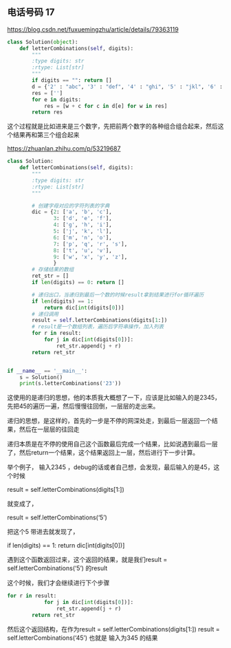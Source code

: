 ## 电话号码  17

https://blog.csdn.net/fuxuemingzhu/article/details/79363119

```python
class Solution(object):
    def letterCombinations(self, digits):
        """
        :type digits: str
        :rtype: List[str]
        """
        if digits == "": return []
        d = {'2' : "abc", '3' : "def", '4' : "ghi", '5' : "jkl", '6' : "mno", '7' : "pqrs", '8' : "tuv", '9' : "wxyz"}
        res = ['']
        for e in digits:
            res = [w + c for c in d[e] for w in res]
        return res
```

这个过程就是比如进来是三个数字，先把前两个数字的各种组合组合起来，然后这个结果再和第三个组合起来


https://zhuanlan.zhihu.com/p/53219687
```python
class Solution:
    def letterCombinations(self, digits):
        """
        :type digits: str
        :rtype: List[str]
        """

        # 创建字母对应的字符列表的字典
        dic = {2: ['a', 'b', 'c'],
               3: ['d', 'e', 'f'],
               4: ['g', 'h', 'i'],
               5: ['j', 'k', 'l'],
               6: ['m', 'n', 'o'],
               7: ['p', 'q', 'r', 's'],
               8: ['t', 'u', 'v'],
               9: ['w', 'x', 'y', 'z'],
               }
        # 存储结果的数组
        ret_str = []
        if len(digits) == 0: return []

        # 递归出口，当递归到最后一个数的时候result拿到结果进行for循环遍历
        if len(digits) == 1:
            return dic[int(digits[0])]
        # 递归调用
        result = self.letterCombinations(digits[1:])
        # result是一个数组列表，遍历后字符串操作，加入列表
        for r in result:
            for j in dic[int(digits[0])]:
                ret_str.append(j + r)
        return ret_str


if __name__ == '__main__':
    s = Solution()
    print(s.letterCombinations('23'))
```

这使用的是递归的思想，他的本质我大概想了一下，应该是比如输入的是2345，先把45的遍历一遍，然后慢慢往回倒，一层层的走出来。

递归的思想，是这样的，首先的一步是不停的网深处走，到最后一层返回一个结果，然后在一层层的往回走

递归本质是在不停的使用自己这个函数最后完成一个结果，比如说遇到最后一层了，然后return一个结果，这个结果返回上一层，然后进行下一步计算。

举个例子， 输入2345 ，debug的话或者自己想，会发现，最后输入的是45，这个时候

result = self.letterCombinations(digits[1:])

就变成了，

result = self.letterCombinations(‘5’)

把这个5 带进去就发现了，

if len(digits) == 1:
            return dic[int(digits[0])]

遇到这个函数返回过来，这个返回的结果，就是我们result = self.letterCombinations(‘5’) 的result

这个时候，我们才会继续进行下个步骤

```python
for r in result:
            for j in dic[int(digits[0])]:
                ret_str.append(j + r)
        return ret_str
```

然后这个返回结构，在作为result = self.letterCombinations(digits[1:])  result = self.letterCombinations(‘45’)
也就是 输入为345 的结果
